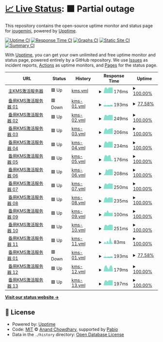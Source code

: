 # [📈 Live Status](https://uptime.ikms.eu.org): <!--live status--> **🟧 Partial outage**

This repository contains the open-source uptime monitor and status page for [iougemini](https://uptime.ikms.eu.org), powered by [Upptime](https://github.com/upptime/upptime).

[![Uptime CI](https://github.com/iougemini/ikms-uptime/workflows/Uptime%20CI/badge.svg)](https://github.com/iougemini/ikms-uptime/actions?query=workflow%3A%22Uptime+CI%22)
[![Response Time CI](https://github.com/iougemini/ikms-uptime/workflows/Response%20Time%20CI/badge.svg)](https://github.com/iougemini/ikms-uptime/actions?query=workflow%3A%22Response+Time+CI%22)
[![Graphs CI](https://github.com/iougemini/ikms-uptime/workflows/Graphs%20CI/badge.svg)](https://github.com/iougemini/ikms-uptime/actions?query=workflow%3A%22Graphs+CI%22)
[![Static Site CI](https://github.com/iougemini/ikms-uptime/workflows/Static%20Site%20CI/badge.svg)](https://github.com/iougemini/ikms-uptime/actions?query=workflow%3A%22Static+Site+CI%22)
[![Summary CI](https://github.com/iougemini/ikms-uptime/workflows/Summary%20CI/badge.svg)](https://github.com/iougemini/ikms-uptime/actions?query=workflow%3A%22Summary+CI%22)

With [Upptime](https://upptime.js.org), you can get your own unlimited and free uptime monitor and status page, powered entirely by a GitHub repository. We use [Issues](https://github.com/iougemini/ikms-uptime/issues) as incident reports, [Actions](https://github.com/iougemini/ikms-uptime/actions) as uptime monitors, and [Pages](https://uptime.ikms.eu.org) for the status page.

<!--start: status pages-->
<!-- This summary is generated by Upptime (https://github.com/upptime/upptime) -->
<!-- Do not edit this manually, your changes will be overwritten -->
<!-- prettier-ignore -->
| URL | Status | History | Response Time | Uptime |
| --- | ------ | ------- | ------------- | ------ |
| <img alt="" src="https://icons.duckduckgo.com/ip3/null.ico" height="13"> [主KMS激活服务器](s.ikms.eu.org) | 🟩 Up | [kms.yml](https://github.com/iougemini/ikms-uptime/commits/HEAD/history/kms.yml) | <details><summary><img alt="Response time graph" src="./graphs/kms/response-time-week.png" height="20"> 176ms</summary><br><a href="https://uptime.ikms.eu.org/history/kms"><img alt="Response time 174" src="https://img.shields.io/endpoint?url=https%3A%2F%2Fraw.githubusercontent.com%2Fiougemini%2Fikms-uptime%2FHEAD%2Fapi%2Fkms%2Fresponse-time.json"></a><br><a href="https://uptime.ikms.eu.org/history/kms"><img alt="24-hour response time 183" src="https://img.shields.io/endpoint?url=https%3A%2F%2Fraw.githubusercontent.com%2Fiougemini%2Fikms-uptime%2FHEAD%2Fapi%2Fkms%2Fresponse-time-day.json"></a><br><a href="https://uptime.ikms.eu.org/history/kms"><img alt="7-day response time 176" src="https://img.shields.io/endpoint?url=https%3A%2F%2Fraw.githubusercontent.com%2Fiougemini%2Fikms-uptime%2FHEAD%2Fapi%2Fkms%2Fresponse-time-week.json"></a><br><a href="https://uptime.ikms.eu.org/history/kms"><img alt="30-day response time 174" src="https://img.shields.io/endpoint?url=https%3A%2F%2Fraw.githubusercontent.com%2Fiougemini%2Fikms-uptime%2FHEAD%2Fapi%2Fkms%2Fresponse-time-month.json"></a><br><a href="https://uptime.ikms.eu.org/history/kms"><img alt="1-year response time 174" src="https://img.shields.io/endpoint?url=https%3A%2F%2Fraw.githubusercontent.com%2Fiougemini%2Fikms-uptime%2FHEAD%2Fapi%2Fkms%2Fresponse-time-year.json"></a></details> | <details><summary><a href="https://uptime.ikms.eu.org/history/kms">100.00%</a></summary><a href="https://uptime.ikms.eu.org/history/kms"><img alt="All-time uptime 99.21%" src="https://img.shields.io/endpoint?url=https%3A%2F%2Fraw.githubusercontent.com%2Fiougemini%2Fikms-uptime%2FHEAD%2Fapi%2Fkms%2Fuptime.json"></a><br><a href="https://uptime.ikms.eu.org/history/kms"><img alt="24-hour uptime 100.00%" src="https://img.shields.io/endpoint?url=https%3A%2F%2Fraw.githubusercontent.com%2Fiougemini%2Fikms-uptime%2FHEAD%2Fapi%2Fkms%2Fuptime-day.json"></a><br><a href="https://uptime.ikms.eu.org/history/kms"><img alt="7-day uptime 100.00%" src="https://img.shields.io/endpoint?url=https%3A%2F%2Fraw.githubusercontent.com%2Fiougemini%2Fikms-uptime%2FHEAD%2Fapi%2Fkms%2Fuptime-week.json"></a><br><a href="https://uptime.ikms.eu.org/history/kms"><img alt="30-day uptime 99.21%" src="https://img.shields.io/endpoint?url=https%3A%2F%2Fraw.githubusercontent.com%2Fiougemini%2Fikms-uptime%2FHEAD%2Fapi%2Fkms%2Fuptime-month.json"></a><br><a href="https://uptime.ikms.eu.org/history/kms"><img alt="1-year uptime 99.21%" src="https://img.shields.io/endpoint?url=https%3A%2F%2Fraw.githubusercontent.com%2Fiougemini%2Fikms-uptime%2FHEAD%2Fapi%2Fkms%2Fuptime-year.json"></a></details>
| <img alt="" src="https://icons.duckduckgo.com/ip3/null.ico" height="13"> [备用KMS激活服务器 01](s01.ikms.eu.org) | 🟥 Down | [kms-01.yml](https://github.com/iougemini/ikms-uptime/commits/HEAD/history/kms-01.yml) | <details><summary><img alt="Response time graph" src="./graphs/kms-01/response-time-week.png" height="20"> 193ms</summary><br><a href="https://uptime.ikms.eu.org/history/kms-01"><img alt="Response time 178" src="https://img.shields.io/endpoint?url=https%3A%2F%2Fraw.githubusercontent.com%2Fiougemini%2Fikms-uptime%2FHEAD%2Fapi%2Fkms-01%2Fresponse-time.json"></a><br><a href="https://uptime.ikms.eu.org/history/kms-01"><img alt="24-hour response time 128" src="https://img.shields.io/endpoint?url=https%3A%2F%2Fraw.githubusercontent.com%2Fiougemini%2Fikms-uptime%2FHEAD%2Fapi%2Fkms-01%2Fresponse-time-day.json"></a><br><a href="https://uptime.ikms.eu.org/history/kms-01"><img alt="7-day response time 193" src="https://img.shields.io/endpoint?url=https%3A%2F%2Fraw.githubusercontent.com%2Fiougemini%2Fikms-uptime%2FHEAD%2Fapi%2Fkms-01%2Fresponse-time-week.json"></a><br><a href="https://uptime.ikms.eu.org/history/kms-01"><img alt="30-day response time 178" src="https://img.shields.io/endpoint?url=https%3A%2F%2Fraw.githubusercontent.com%2Fiougemini%2Fikms-uptime%2FHEAD%2Fapi%2Fkms-01%2Fresponse-time-month.json"></a><br><a href="https://uptime.ikms.eu.org/history/kms-01"><img alt="1-year response time 178" src="https://img.shields.io/endpoint?url=https%3A%2F%2Fraw.githubusercontent.com%2Fiougemini%2Fikms-uptime%2FHEAD%2Fapi%2Fkms-01%2Fresponse-time-year.json"></a></details> | <details><summary><a href="https://uptime.ikms.eu.org/history/kms-01">77.58%</a></summary><a href="https://uptime.ikms.eu.org/history/kms-01"><img alt="All-time uptime 86.42%" src="https://img.shields.io/endpoint?url=https%3A%2F%2Fraw.githubusercontent.com%2Fiougemini%2Fikms-uptime%2FHEAD%2Fapi%2Fkms-01%2Fuptime.json"></a><br><a href="https://uptime.ikms.eu.org/history/kms-01"><img alt="24-hour uptime 53.14%" src="https://img.shields.io/endpoint?url=https%3A%2F%2Fraw.githubusercontent.com%2Fiougemini%2Fikms-uptime%2FHEAD%2Fapi%2Fkms-01%2Fuptime-day.json"></a><br><a href="https://uptime.ikms.eu.org/history/kms-01"><img alt="7-day uptime 77.58%" src="https://img.shields.io/endpoint?url=https%3A%2F%2Fraw.githubusercontent.com%2Fiougemini%2Fikms-uptime%2FHEAD%2Fapi%2Fkms-01%2Fuptime-week.json"></a><br><a href="https://uptime.ikms.eu.org/history/kms-01"><img alt="30-day uptime 86.42%" src="https://img.shields.io/endpoint?url=https%3A%2F%2Fraw.githubusercontent.com%2Fiougemini%2Fikms-uptime%2FHEAD%2Fapi%2Fkms-01%2Fuptime-month.json"></a><br><a href="https://uptime.ikms.eu.org/history/kms-01"><img alt="1-year uptime 86.42%" src="https://img.shields.io/endpoint?url=https%3A%2F%2Fraw.githubusercontent.com%2Fiougemini%2Fikms-uptime%2FHEAD%2Fapi%2Fkms-01%2Fuptime-year.json"></a></details>
| <img alt="" src="https://icons.duckduckgo.com/ip3/null.ico" height="13"> [备用KMS激活服务器 02](s02.ikms.eu.org) | 🟩 Up | [kms-02.yml](https://github.com/iougemini/ikms-uptime/commits/HEAD/history/kms-02.yml) | <details><summary><img alt="Response time graph" src="./graphs/kms-02/response-time-week.png" height="20"> 249ms</summary><br><a href="https://uptime.ikms.eu.org/history/kms-02"><img alt="Response time 241" src="https://img.shields.io/endpoint?url=https%3A%2F%2Fraw.githubusercontent.com%2Fiougemini%2Fikms-uptime%2FHEAD%2Fapi%2Fkms-02%2Fresponse-time.json"></a><br><a href="https://uptime.ikms.eu.org/history/kms-02"><img alt="24-hour response time 252" src="https://img.shields.io/endpoint?url=https%3A%2F%2Fraw.githubusercontent.com%2Fiougemini%2Fikms-uptime%2FHEAD%2Fapi%2Fkms-02%2Fresponse-time-day.json"></a><br><a href="https://uptime.ikms.eu.org/history/kms-02"><img alt="7-day response time 249" src="https://img.shields.io/endpoint?url=https%3A%2F%2Fraw.githubusercontent.com%2Fiougemini%2Fikms-uptime%2FHEAD%2Fapi%2Fkms-02%2Fresponse-time-week.json"></a><br><a href="https://uptime.ikms.eu.org/history/kms-02"><img alt="30-day response time 241" src="https://img.shields.io/endpoint?url=https%3A%2F%2Fraw.githubusercontent.com%2Fiougemini%2Fikms-uptime%2FHEAD%2Fapi%2Fkms-02%2Fresponse-time-month.json"></a><br><a href="https://uptime.ikms.eu.org/history/kms-02"><img alt="1-year response time 241" src="https://img.shields.io/endpoint?url=https%3A%2F%2Fraw.githubusercontent.com%2Fiougemini%2Fikms-uptime%2FHEAD%2Fapi%2Fkms-02%2Fresponse-time-year.json"></a></details> | <details><summary><a href="https://uptime.ikms.eu.org/history/kms-02">100.00%</a></summary><a href="https://uptime.ikms.eu.org/history/kms-02"><img alt="All-time uptime 100.00%" src="https://img.shields.io/endpoint?url=https%3A%2F%2Fraw.githubusercontent.com%2Fiougemini%2Fikms-uptime%2FHEAD%2Fapi%2Fkms-02%2Fuptime.json"></a><br><a href="https://uptime.ikms.eu.org/history/kms-02"><img alt="24-hour uptime 100.00%" src="https://img.shields.io/endpoint?url=https%3A%2F%2Fraw.githubusercontent.com%2Fiougemini%2Fikms-uptime%2FHEAD%2Fapi%2Fkms-02%2Fuptime-day.json"></a><br><a href="https://uptime.ikms.eu.org/history/kms-02"><img alt="7-day uptime 100.00%" src="https://img.shields.io/endpoint?url=https%3A%2F%2Fraw.githubusercontent.com%2Fiougemini%2Fikms-uptime%2FHEAD%2Fapi%2Fkms-02%2Fuptime-week.json"></a><br><a href="https://uptime.ikms.eu.org/history/kms-02"><img alt="30-day uptime 100.00%" src="https://img.shields.io/endpoint?url=https%3A%2F%2Fraw.githubusercontent.com%2Fiougemini%2Fikms-uptime%2FHEAD%2Fapi%2Fkms-02%2Fuptime-month.json"></a><br><a href="https://uptime.ikms.eu.org/history/kms-02"><img alt="1-year uptime 100.00%" src="https://img.shields.io/endpoint?url=https%3A%2F%2Fraw.githubusercontent.com%2Fiougemini%2Fikms-uptime%2FHEAD%2Fapi%2Fkms-02%2Fuptime-year.json"></a></details>
| <img alt="" src="https://icons.duckduckgo.com/ip3/null.ico" height="13"> [备用KMS激活服务器 03](s03.ikms.eu.org) | 🟩 Up | [kms-03.yml](https://github.com/iougemini/ikms-uptime/commits/HEAD/history/kms-03.yml) | <details><summary><img alt="Response time graph" src="./graphs/kms-03/response-time-week.png" height="20"> 206ms</summary><br><a href="https://uptime.ikms.eu.org/history/kms-03"><img alt="Response time 202" src="https://img.shields.io/endpoint?url=https%3A%2F%2Fraw.githubusercontent.com%2Fiougemini%2Fikms-uptime%2FHEAD%2Fapi%2Fkms-03%2Fresponse-time.json"></a><br><a href="https://uptime.ikms.eu.org/history/kms-03"><img alt="24-hour response time 225" src="https://img.shields.io/endpoint?url=https%3A%2F%2Fraw.githubusercontent.com%2Fiougemini%2Fikms-uptime%2FHEAD%2Fapi%2Fkms-03%2Fresponse-time-day.json"></a><br><a href="https://uptime.ikms.eu.org/history/kms-03"><img alt="7-day response time 206" src="https://img.shields.io/endpoint?url=https%3A%2F%2Fraw.githubusercontent.com%2Fiougemini%2Fikms-uptime%2FHEAD%2Fapi%2Fkms-03%2Fresponse-time-week.json"></a><br><a href="https://uptime.ikms.eu.org/history/kms-03"><img alt="30-day response time 202" src="https://img.shields.io/endpoint?url=https%3A%2F%2Fraw.githubusercontent.com%2Fiougemini%2Fikms-uptime%2FHEAD%2Fapi%2Fkms-03%2Fresponse-time-month.json"></a><br><a href="https://uptime.ikms.eu.org/history/kms-03"><img alt="1-year response time 202" src="https://img.shields.io/endpoint?url=https%3A%2F%2Fraw.githubusercontent.com%2Fiougemini%2Fikms-uptime%2FHEAD%2Fapi%2Fkms-03%2Fresponse-time-year.json"></a></details> | <details><summary><a href="https://uptime.ikms.eu.org/history/kms-03">100.00%</a></summary><a href="https://uptime.ikms.eu.org/history/kms-03"><img alt="All-time uptime 100.00%" src="https://img.shields.io/endpoint?url=https%3A%2F%2Fraw.githubusercontent.com%2Fiougemini%2Fikms-uptime%2FHEAD%2Fapi%2Fkms-03%2Fuptime.json"></a><br><a href="https://uptime.ikms.eu.org/history/kms-03"><img alt="24-hour uptime 100.00%" src="https://img.shields.io/endpoint?url=https%3A%2F%2Fraw.githubusercontent.com%2Fiougemini%2Fikms-uptime%2FHEAD%2Fapi%2Fkms-03%2Fuptime-day.json"></a><br><a href="https://uptime.ikms.eu.org/history/kms-03"><img alt="7-day uptime 100.00%" src="https://img.shields.io/endpoint?url=https%3A%2F%2Fraw.githubusercontent.com%2Fiougemini%2Fikms-uptime%2FHEAD%2Fapi%2Fkms-03%2Fuptime-week.json"></a><br><a href="https://uptime.ikms.eu.org/history/kms-03"><img alt="30-day uptime 100.00%" src="https://img.shields.io/endpoint?url=https%3A%2F%2Fraw.githubusercontent.com%2Fiougemini%2Fikms-uptime%2FHEAD%2Fapi%2Fkms-03%2Fuptime-month.json"></a><br><a href="https://uptime.ikms.eu.org/history/kms-03"><img alt="1-year uptime 100.00%" src="https://img.shields.io/endpoint?url=https%3A%2F%2Fraw.githubusercontent.com%2Fiougemini%2Fikms-uptime%2FHEAD%2Fapi%2Fkms-03%2Fuptime-year.json"></a></details>
| <img alt="" src="https://icons.duckduckgo.com/ip3/null.ico" height="13"> [备用KMS激活服务器 04](s04.ikms.eu.org) | 🟩 Up | [kms-04.yml](https://github.com/iougemini/ikms-uptime/commits/HEAD/history/kms-04.yml) | <details><summary><img alt="Response time graph" src="./graphs/kms-04/response-time-week.png" height="20"> 234ms</summary><br><a href="https://uptime.ikms.eu.org/history/kms-04"><img alt="Response time 228" src="https://img.shields.io/endpoint?url=https%3A%2F%2Fraw.githubusercontent.com%2Fiougemini%2Fikms-uptime%2FHEAD%2Fapi%2Fkms-04%2Fresponse-time.json"></a><br><a href="https://uptime.ikms.eu.org/history/kms-04"><img alt="24-hour response time 235" src="https://img.shields.io/endpoint?url=https%3A%2F%2Fraw.githubusercontent.com%2Fiougemini%2Fikms-uptime%2FHEAD%2Fapi%2Fkms-04%2Fresponse-time-day.json"></a><br><a href="https://uptime.ikms.eu.org/history/kms-04"><img alt="7-day response time 234" src="https://img.shields.io/endpoint?url=https%3A%2F%2Fraw.githubusercontent.com%2Fiougemini%2Fikms-uptime%2FHEAD%2Fapi%2Fkms-04%2Fresponse-time-week.json"></a><br><a href="https://uptime.ikms.eu.org/history/kms-04"><img alt="30-day response time 228" src="https://img.shields.io/endpoint?url=https%3A%2F%2Fraw.githubusercontent.com%2Fiougemini%2Fikms-uptime%2FHEAD%2Fapi%2Fkms-04%2Fresponse-time-month.json"></a><br><a href="https://uptime.ikms.eu.org/history/kms-04"><img alt="1-year response time 228" src="https://img.shields.io/endpoint?url=https%3A%2F%2Fraw.githubusercontent.com%2Fiougemini%2Fikms-uptime%2FHEAD%2Fapi%2Fkms-04%2Fresponse-time-year.json"></a></details> | <details><summary><a href="https://uptime.ikms.eu.org/history/kms-04">100.00%</a></summary><a href="https://uptime.ikms.eu.org/history/kms-04"><img alt="All-time uptime 100.00%" src="https://img.shields.io/endpoint?url=https%3A%2F%2Fraw.githubusercontent.com%2Fiougemini%2Fikms-uptime%2FHEAD%2Fapi%2Fkms-04%2Fuptime.json"></a><br><a href="https://uptime.ikms.eu.org/history/kms-04"><img alt="24-hour uptime 100.00%" src="https://img.shields.io/endpoint?url=https%3A%2F%2Fraw.githubusercontent.com%2Fiougemini%2Fikms-uptime%2FHEAD%2Fapi%2Fkms-04%2Fuptime-day.json"></a><br><a href="https://uptime.ikms.eu.org/history/kms-04"><img alt="7-day uptime 100.00%" src="https://img.shields.io/endpoint?url=https%3A%2F%2Fraw.githubusercontent.com%2Fiougemini%2Fikms-uptime%2FHEAD%2Fapi%2Fkms-04%2Fuptime-week.json"></a><br><a href="https://uptime.ikms.eu.org/history/kms-04"><img alt="30-day uptime 100.00%" src="https://img.shields.io/endpoint?url=https%3A%2F%2Fraw.githubusercontent.com%2Fiougemini%2Fikms-uptime%2FHEAD%2Fapi%2Fkms-04%2Fuptime-month.json"></a><br><a href="https://uptime.ikms.eu.org/history/kms-04"><img alt="1-year uptime 100.00%" src="https://img.shields.io/endpoint?url=https%3A%2F%2Fraw.githubusercontent.com%2Fiougemini%2Fikms-uptime%2FHEAD%2Fapi%2Fkms-04%2Fuptime-year.json"></a></details>
| <img alt="" src="https://icons.duckduckgo.com/ip3/null.ico" height="13"> [备用KMS激活服务器 05](s05.ikms.eu.org) | 🟩 Up | [kms-05.yml](https://github.com/iougemini/ikms-uptime/commits/HEAD/history/kms-05.yml) | <details><summary><img alt="Response time graph" src="./graphs/kms-05/response-time-week.png" height="20"> 176ms</summary><br><a href="https://uptime.ikms.eu.org/history/kms-05"><img alt="Response time 196" src="https://img.shields.io/endpoint?url=https%3A%2F%2Fraw.githubusercontent.com%2Fiougemini%2Fikms-uptime%2FHEAD%2Fapi%2Fkms-05%2Fresponse-time.json"></a><br><a href="https://uptime.ikms.eu.org/history/kms-05"><img alt="24-hour response time 32" src="https://img.shields.io/endpoint?url=https%3A%2F%2Fraw.githubusercontent.com%2Fiougemini%2Fikms-uptime%2FHEAD%2Fapi%2Fkms-05%2Fresponse-time-day.json"></a><br><a href="https://uptime.ikms.eu.org/history/kms-05"><img alt="7-day response time 176" src="https://img.shields.io/endpoint?url=https%3A%2F%2Fraw.githubusercontent.com%2Fiougemini%2Fikms-uptime%2FHEAD%2Fapi%2Fkms-05%2Fresponse-time-week.json"></a><br><a href="https://uptime.ikms.eu.org/history/kms-05"><img alt="30-day response time 196" src="https://img.shields.io/endpoint?url=https%3A%2F%2Fraw.githubusercontent.com%2Fiougemini%2Fikms-uptime%2FHEAD%2Fapi%2Fkms-05%2Fresponse-time-month.json"></a><br><a href="https://uptime.ikms.eu.org/history/kms-05"><img alt="1-year response time 196" src="https://img.shields.io/endpoint?url=https%3A%2F%2Fraw.githubusercontent.com%2Fiougemini%2Fikms-uptime%2FHEAD%2Fapi%2Fkms-05%2Fresponse-time-year.json"></a></details> | <details><summary><a href="https://uptime.ikms.eu.org/history/kms-05">100.00%</a></summary><a href="https://uptime.ikms.eu.org/history/kms-05"><img alt="All-time uptime 100.00%" src="https://img.shields.io/endpoint?url=https%3A%2F%2Fraw.githubusercontent.com%2Fiougemini%2Fikms-uptime%2FHEAD%2Fapi%2Fkms-05%2Fuptime.json"></a><br><a href="https://uptime.ikms.eu.org/history/kms-05"><img alt="24-hour uptime 100.00%" src="https://img.shields.io/endpoint?url=https%3A%2F%2Fraw.githubusercontent.com%2Fiougemini%2Fikms-uptime%2FHEAD%2Fapi%2Fkms-05%2Fuptime-day.json"></a><br><a href="https://uptime.ikms.eu.org/history/kms-05"><img alt="7-day uptime 100.00%" src="https://img.shields.io/endpoint?url=https%3A%2F%2Fraw.githubusercontent.com%2Fiougemini%2Fikms-uptime%2FHEAD%2Fapi%2Fkms-05%2Fuptime-week.json"></a><br><a href="https://uptime.ikms.eu.org/history/kms-05"><img alt="30-day uptime 100.00%" src="https://img.shields.io/endpoint?url=https%3A%2F%2Fraw.githubusercontent.com%2Fiougemini%2Fikms-uptime%2FHEAD%2Fapi%2Fkms-05%2Fuptime-month.json"></a><br><a href="https://uptime.ikms.eu.org/history/kms-05"><img alt="1-year uptime 100.00%" src="https://img.shields.io/endpoint?url=https%3A%2F%2Fraw.githubusercontent.com%2Fiougemini%2Fikms-uptime%2FHEAD%2Fapi%2Fkms-05%2Fuptime-year.json"></a></details>
| <img alt="" src="https://icons.duckduckgo.com/ip3/null.ico" height="13"> [备用KMS激活服务器 06](s06.ikms.eu.org) | 🟩 Up | [kms-06.yml](https://github.com/iougemini/ikms-uptime/commits/HEAD/history/kms-06.yml) | <details><summary><img alt="Response time graph" src="./graphs/kms-06/response-time-week.png" height="20"> 208ms</summary><br><a href="https://uptime.ikms.eu.org/history/kms-06"><img alt="Response time 213" src="https://img.shields.io/endpoint?url=https%3A%2F%2Fraw.githubusercontent.com%2Fiougemini%2Fikms-uptime%2FHEAD%2Fapi%2Fkms-06%2Fresponse-time.json"></a><br><a href="https://uptime.ikms.eu.org/history/kms-06"><img alt="24-hour response time 237" src="https://img.shields.io/endpoint?url=https%3A%2F%2Fraw.githubusercontent.com%2Fiougemini%2Fikms-uptime%2FHEAD%2Fapi%2Fkms-06%2Fresponse-time-day.json"></a><br><a href="https://uptime.ikms.eu.org/history/kms-06"><img alt="7-day response time 208" src="https://img.shields.io/endpoint?url=https%3A%2F%2Fraw.githubusercontent.com%2Fiougemini%2Fikms-uptime%2FHEAD%2Fapi%2Fkms-06%2Fresponse-time-week.json"></a><br><a href="https://uptime.ikms.eu.org/history/kms-06"><img alt="30-day response time 213" src="https://img.shields.io/endpoint?url=https%3A%2F%2Fraw.githubusercontent.com%2Fiougemini%2Fikms-uptime%2FHEAD%2Fapi%2Fkms-06%2Fresponse-time-month.json"></a><br><a href="https://uptime.ikms.eu.org/history/kms-06"><img alt="1-year response time 213" src="https://img.shields.io/endpoint?url=https%3A%2F%2Fraw.githubusercontent.com%2Fiougemini%2Fikms-uptime%2FHEAD%2Fapi%2Fkms-06%2Fresponse-time-year.json"></a></details> | <details><summary><a href="https://uptime.ikms.eu.org/history/kms-06">100.00%</a></summary><a href="https://uptime.ikms.eu.org/history/kms-06"><img alt="All-time uptime 100.00%" src="https://img.shields.io/endpoint?url=https%3A%2F%2Fraw.githubusercontent.com%2Fiougemini%2Fikms-uptime%2FHEAD%2Fapi%2Fkms-06%2Fuptime.json"></a><br><a href="https://uptime.ikms.eu.org/history/kms-06"><img alt="24-hour uptime 100.00%" src="https://img.shields.io/endpoint?url=https%3A%2F%2Fraw.githubusercontent.com%2Fiougemini%2Fikms-uptime%2FHEAD%2Fapi%2Fkms-06%2Fuptime-day.json"></a><br><a href="https://uptime.ikms.eu.org/history/kms-06"><img alt="7-day uptime 100.00%" src="https://img.shields.io/endpoint?url=https%3A%2F%2Fraw.githubusercontent.com%2Fiougemini%2Fikms-uptime%2FHEAD%2Fapi%2Fkms-06%2Fuptime-week.json"></a><br><a href="https://uptime.ikms.eu.org/history/kms-06"><img alt="30-day uptime 100.00%" src="https://img.shields.io/endpoint?url=https%3A%2F%2Fraw.githubusercontent.com%2Fiougemini%2Fikms-uptime%2FHEAD%2Fapi%2Fkms-06%2Fuptime-month.json"></a><br><a href="https://uptime.ikms.eu.org/history/kms-06"><img alt="1-year uptime 100.00%" src="https://img.shields.io/endpoint?url=https%3A%2F%2Fraw.githubusercontent.com%2Fiougemini%2Fikms-uptime%2FHEAD%2Fapi%2Fkms-06%2Fuptime-year.json"></a></details>
| <img alt="" src="https://icons.duckduckgo.com/ip3/null.ico" height="13"> [备用KMS激活服务器 07](s07.ikms.eu.org) | 🟩 Up | [kms-07.yml](https://github.com/iougemini/ikms-uptime/commits/HEAD/history/kms-07.yml) | <details><summary><img alt="Response time graph" src="./graphs/kms-07/response-time-week.png" height="20"> 250ms</summary><br><a href="https://uptime.ikms.eu.org/history/kms-07"><img alt="Response time 243" src="https://img.shields.io/endpoint?url=https%3A%2F%2Fraw.githubusercontent.com%2Fiougemini%2Fikms-uptime%2FHEAD%2Fapi%2Fkms-07%2Fresponse-time.json"></a><br><a href="https://uptime.ikms.eu.org/history/kms-07"><img alt="24-hour response time 252" src="https://img.shields.io/endpoint?url=https%3A%2F%2Fraw.githubusercontent.com%2Fiougemini%2Fikms-uptime%2FHEAD%2Fapi%2Fkms-07%2Fresponse-time-day.json"></a><br><a href="https://uptime.ikms.eu.org/history/kms-07"><img alt="7-day response time 250" src="https://img.shields.io/endpoint?url=https%3A%2F%2Fraw.githubusercontent.com%2Fiougemini%2Fikms-uptime%2FHEAD%2Fapi%2Fkms-07%2Fresponse-time-week.json"></a><br><a href="https://uptime.ikms.eu.org/history/kms-07"><img alt="30-day response time 243" src="https://img.shields.io/endpoint?url=https%3A%2F%2Fraw.githubusercontent.com%2Fiougemini%2Fikms-uptime%2FHEAD%2Fapi%2Fkms-07%2Fresponse-time-month.json"></a><br><a href="https://uptime.ikms.eu.org/history/kms-07"><img alt="1-year response time 243" src="https://img.shields.io/endpoint?url=https%3A%2F%2Fraw.githubusercontent.com%2Fiougemini%2Fikms-uptime%2FHEAD%2Fapi%2Fkms-07%2Fresponse-time-year.json"></a></details> | <details><summary><a href="https://uptime.ikms.eu.org/history/kms-07">100.00%</a></summary><a href="https://uptime.ikms.eu.org/history/kms-07"><img alt="All-time uptime 100.00%" src="https://img.shields.io/endpoint?url=https%3A%2F%2Fraw.githubusercontent.com%2Fiougemini%2Fikms-uptime%2FHEAD%2Fapi%2Fkms-07%2Fuptime.json"></a><br><a href="https://uptime.ikms.eu.org/history/kms-07"><img alt="24-hour uptime 100.00%" src="https://img.shields.io/endpoint?url=https%3A%2F%2Fraw.githubusercontent.com%2Fiougemini%2Fikms-uptime%2FHEAD%2Fapi%2Fkms-07%2Fuptime-day.json"></a><br><a href="https://uptime.ikms.eu.org/history/kms-07"><img alt="7-day uptime 100.00%" src="https://img.shields.io/endpoint?url=https%3A%2F%2Fraw.githubusercontent.com%2Fiougemini%2Fikms-uptime%2FHEAD%2Fapi%2Fkms-07%2Fuptime-week.json"></a><br><a href="https://uptime.ikms.eu.org/history/kms-07"><img alt="30-day uptime 100.00%" src="https://img.shields.io/endpoint?url=https%3A%2F%2Fraw.githubusercontent.com%2Fiougemini%2Fikms-uptime%2FHEAD%2Fapi%2Fkms-07%2Fuptime-month.json"></a><br><a href="https://uptime.ikms.eu.org/history/kms-07"><img alt="1-year uptime 100.00%" src="https://img.shields.io/endpoint?url=https%3A%2F%2Fraw.githubusercontent.com%2Fiougemini%2Fikms-uptime%2FHEAD%2Fapi%2Fkms-07%2Fuptime-year.json"></a></details>
| <img alt="" src="https://icons.duckduckgo.com/ip3/null.ico" height="13"> [备用KMS激活服务器 08](s08.ikms.eu.org) | 🟩 Up | [kms-08.yml](https://github.com/iougemini/ikms-uptime/commits/HEAD/history/kms-08.yml) | <details><summary><img alt="Response time graph" src="./graphs/kms-08/response-time-week.png" height="20"> 235ms</summary><br><a href="https://uptime.ikms.eu.org/history/kms-08"><img alt="Response time 233" src="https://img.shields.io/endpoint?url=https%3A%2F%2Fraw.githubusercontent.com%2Fiougemini%2Fikms-uptime%2FHEAD%2Fapi%2Fkms-08%2Fresponse-time.json"></a><br><a href="https://uptime.ikms.eu.org/history/kms-08"><img alt="24-hour response time 238" src="https://img.shields.io/endpoint?url=https%3A%2F%2Fraw.githubusercontent.com%2Fiougemini%2Fikms-uptime%2FHEAD%2Fapi%2Fkms-08%2Fresponse-time-day.json"></a><br><a href="https://uptime.ikms.eu.org/history/kms-08"><img alt="7-day response time 235" src="https://img.shields.io/endpoint?url=https%3A%2F%2Fraw.githubusercontent.com%2Fiougemini%2Fikms-uptime%2FHEAD%2Fapi%2Fkms-08%2Fresponse-time-week.json"></a><br><a href="https://uptime.ikms.eu.org/history/kms-08"><img alt="30-day response time 233" src="https://img.shields.io/endpoint?url=https%3A%2F%2Fraw.githubusercontent.com%2Fiougemini%2Fikms-uptime%2FHEAD%2Fapi%2Fkms-08%2Fresponse-time-month.json"></a><br><a href="https://uptime.ikms.eu.org/history/kms-08"><img alt="1-year response time 233" src="https://img.shields.io/endpoint?url=https%3A%2F%2Fraw.githubusercontent.com%2Fiougemini%2Fikms-uptime%2FHEAD%2Fapi%2Fkms-08%2Fresponse-time-year.json"></a></details> | <details><summary><a href="https://uptime.ikms.eu.org/history/kms-08">100.00%</a></summary><a href="https://uptime.ikms.eu.org/history/kms-08"><img alt="All-time uptime 97.87%" src="https://img.shields.io/endpoint?url=https%3A%2F%2Fraw.githubusercontent.com%2Fiougemini%2Fikms-uptime%2FHEAD%2Fapi%2Fkms-08%2Fuptime.json"></a><br><a href="https://uptime.ikms.eu.org/history/kms-08"><img alt="24-hour uptime 100.00%" src="https://img.shields.io/endpoint?url=https%3A%2F%2Fraw.githubusercontent.com%2Fiougemini%2Fikms-uptime%2FHEAD%2Fapi%2Fkms-08%2Fuptime-day.json"></a><br><a href="https://uptime.ikms.eu.org/history/kms-08"><img alt="7-day uptime 100.00%" src="https://img.shields.io/endpoint?url=https%3A%2F%2Fraw.githubusercontent.com%2Fiougemini%2Fikms-uptime%2FHEAD%2Fapi%2Fkms-08%2Fuptime-week.json"></a><br><a href="https://uptime.ikms.eu.org/history/kms-08"><img alt="30-day uptime 97.87%" src="https://img.shields.io/endpoint?url=https%3A%2F%2Fraw.githubusercontent.com%2Fiougemini%2Fikms-uptime%2FHEAD%2Fapi%2Fkms-08%2Fuptime-month.json"></a><br><a href="https://uptime.ikms.eu.org/history/kms-08"><img alt="1-year uptime 97.87%" src="https://img.shields.io/endpoint?url=https%3A%2F%2Fraw.githubusercontent.com%2Fiougemini%2Fikms-uptime%2FHEAD%2Fapi%2Fkms-08%2Fuptime-year.json"></a></details>
| <img alt="" src="https://icons.duckduckgo.com/ip3/null.ico" height="13"> [备用KMS激活服务器 09](s09.ikms.eu.org) | 🟩 Up | [kms-09.yml](https://github.com/iougemini/ikms-uptime/commits/HEAD/history/kms-09.yml) | <details><summary><img alt="Response time graph" src="./graphs/kms-09/response-time-week.png" height="20"> 100ms</summary><br><a href="https://uptime.ikms.eu.org/history/kms-09"><img alt="Response time 106" src="https://img.shields.io/endpoint?url=https%3A%2F%2Fraw.githubusercontent.com%2Fiougemini%2Fikms-uptime%2FHEAD%2Fapi%2Fkms-09%2Fresponse-time.json"></a><br><a href="https://uptime.ikms.eu.org/history/kms-09"><img alt="24-hour response time 92" src="https://img.shields.io/endpoint?url=https%3A%2F%2Fraw.githubusercontent.com%2Fiougemini%2Fikms-uptime%2FHEAD%2Fapi%2Fkms-09%2Fresponse-time-day.json"></a><br><a href="https://uptime.ikms.eu.org/history/kms-09"><img alt="7-day response time 100" src="https://img.shields.io/endpoint?url=https%3A%2F%2Fraw.githubusercontent.com%2Fiougemini%2Fikms-uptime%2FHEAD%2Fapi%2Fkms-09%2Fresponse-time-week.json"></a><br><a href="https://uptime.ikms.eu.org/history/kms-09"><img alt="30-day response time 106" src="https://img.shields.io/endpoint?url=https%3A%2F%2Fraw.githubusercontent.com%2Fiougemini%2Fikms-uptime%2FHEAD%2Fapi%2Fkms-09%2Fresponse-time-month.json"></a><br><a href="https://uptime.ikms.eu.org/history/kms-09"><img alt="1-year response time 106" src="https://img.shields.io/endpoint?url=https%3A%2F%2Fraw.githubusercontent.com%2Fiougemini%2Fikms-uptime%2FHEAD%2Fapi%2Fkms-09%2Fresponse-time-year.json"></a></details> | <details><summary><a href="https://uptime.ikms.eu.org/history/kms-09">100.00%</a></summary><a href="https://uptime.ikms.eu.org/history/kms-09"><img alt="All-time uptime 100.00%" src="https://img.shields.io/endpoint?url=https%3A%2F%2Fraw.githubusercontent.com%2Fiougemini%2Fikms-uptime%2FHEAD%2Fapi%2Fkms-09%2Fuptime.json"></a><br><a href="https://uptime.ikms.eu.org/history/kms-09"><img alt="24-hour uptime 100.00%" src="https://img.shields.io/endpoint?url=https%3A%2F%2Fraw.githubusercontent.com%2Fiougemini%2Fikms-uptime%2FHEAD%2Fapi%2Fkms-09%2Fuptime-day.json"></a><br><a href="https://uptime.ikms.eu.org/history/kms-09"><img alt="7-day uptime 100.00%" src="https://img.shields.io/endpoint?url=https%3A%2F%2Fraw.githubusercontent.com%2Fiougemini%2Fikms-uptime%2FHEAD%2Fapi%2Fkms-09%2Fuptime-week.json"></a><br><a href="https://uptime.ikms.eu.org/history/kms-09"><img alt="30-day uptime 100.00%" src="https://img.shields.io/endpoint?url=https%3A%2F%2Fraw.githubusercontent.com%2Fiougemini%2Fikms-uptime%2FHEAD%2Fapi%2Fkms-09%2Fuptime-month.json"></a><br><a href="https://uptime.ikms.eu.org/history/kms-09"><img alt="1-year uptime 100.00%" src="https://img.shields.io/endpoint?url=https%3A%2F%2Fraw.githubusercontent.com%2Fiougemini%2Fikms-uptime%2FHEAD%2Fapi%2Fkms-09%2Fuptime-year.json"></a></details>
| <img alt="" src="https://icons.duckduckgo.com/ip3/null.ico" height="13"> [备用KMS激活服务器 10](s10.ikms.eu.org) | 🟩 Up | [kms-10.yml](https://github.com/iougemini/ikms-uptime/commits/HEAD/history/kms-10.yml) | <details><summary><img alt="Response time graph" src="./graphs/kms-10/response-time-week.png" height="20"> 251ms</summary><br><a href="https://uptime.ikms.eu.org/history/kms-10"><img alt="Response time 246" src="https://img.shields.io/endpoint?url=https%3A%2F%2Fraw.githubusercontent.com%2Fiougemini%2Fikms-uptime%2FHEAD%2Fapi%2Fkms-10%2Fresponse-time.json"></a><br><a href="https://uptime.ikms.eu.org/history/kms-10"><img alt="24-hour response time 255" src="https://img.shields.io/endpoint?url=https%3A%2F%2Fraw.githubusercontent.com%2Fiougemini%2Fikms-uptime%2FHEAD%2Fapi%2Fkms-10%2Fresponse-time-day.json"></a><br><a href="https://uptime.ikms.eu.org/history/kms-10"><img alt="7-day response time 251" src="https://img.shields.io/endpoint?url=https%3A%2F%2Fraw.githubusercontent.com%2Fiougemini%2Fikms-uptime%2FHEAD%2Fapi%2Fkms-10%2Fresponse-time-week.json"></a><br><a href="https://uptime.ikms.eu.org/history/kms-10"><img alt="30-day response time 246" src="https://img.shields.io/endpoint?url=https%3A%2F%2Fraw.githubusercontent.com%2Fiougemini%2Fikms-uptime%2FHEAD%2Fapi%2Fkms-10%2Fresponse-time-month.json"></a><br><a href="https://uptime.ikms.eu.org/history/kms-10"><img alt="1-year response time 246" src="https://img.shields.io/endpoint?url=https%3A%2F%2Fraw.githubusercontent.com%2Fiougemini%2Fikms-uptime%2FHEAD%2Fapi%2Fkms-10%2Fresponse-time-year.json"></a></details> | <details><summary><a href="https://uptime.ikms.eu.org/history/kms-10">100.00%</a></summary><a href="https://uptime.ikms.eu.org/history/kms-10"><img alt="All-time uptime 98.09%" src="https://img.shields.io/endpoint?url=https%3A%2F%2Fraw.githubusercontent.com%2Fiougemini%2Fikms-uptime%2FHEAD%2Fapi%2Fkms-10%2Fuptime.json"></a><br><a href="https://uptime.ikms.eu.org/history/kms-10"><img alt="24-hour uptime 100.00%" src="https://img.shields.io/endpoint?url=https%3A%2F%2Fraw.githubusercontent.com%2Fiougemini%2Fikms-uptime%2FHEAD%2Fapi%2Fkms-10%2Fuptime-day.json"></a><br><a href="https://uptime.ikms.eu.org/history/kms-10"><img alt="7-day uptime 100.00%" src="https://img.shields.io/endpoint?url=https%3A%2F%2Fraw.githubusercontent.com%2Fiougemini%2Fikms-uptime%2FHEAD%2Fapi%2Fkms-10%2Fuptime-week.json"></a><br><a href="https://uptime.ikms.eu.org/history/kms-10"><img alt="30-day uptime 98.09%" src="https://img.shields.io/endpoint?url=https%3A%2F%2Fraw.githubusercontent.com%2Fiougemini%2Fikms-uptime%2FHEAD%2Fapi%2Fkms-10%2Fuptime-month.json"></a><br><a href="https://uptime.ikms.eu.org/history/kms-10"><img alt="1-year uptime 98.09%" src="https://img.shields.io/endpoint?url=https%3A%2F%2Fraw.githubusercontent.com%2Fiougemini%2Fikms-uptime%2FHEAD%2Fapi%2Fkms-10%2Fuptime-year.json"></a></details>
| <img alt="" src="https://icons.duckduckgo.com/ip3/null.ico" height="13"> [备用KMS激活服务器 11](s01.ikms.eu.org) | 🟩 Up | [kms-11.yml](https://github.com/iougemini/ikms-uptime/commits/HEAD/history/kms-11.yml) | <details><summary><img alt="Response time graph" src="./graphs/kms-11/response-time-week.png" height="20"> 83ms</summary><br><a href="https://uptime.ikms.eu.org/history/kms-11"><img alt="Response time 105" src="https://img.shields.io/endpoint?url=https%3A%2F%2Fraw.githubusercontent.com%2Fiougemini%2Fikms-uptime%2FHEAD%2Fapi%2Fkms-11%2Fresponse-time.json"></a><br><a href="https://uptime.ikms.eu.org/history/kms-11"><img alt="24-hour response time 23" src="https://img.shields.io/endpoint?url=https%3A%2F%2Fraw.githubusercontent.com%2Fiougemini%2Fikms-uptime%2FHEAD%2Fapi%2Fkms-11%2Fresponse-time-day.json"></a><br><a href="https://uptime.ikms.eu.org/history/kms-11"><img alt="7-day response time 83" src="https://img.shields.io/endpoint?url=https%3A%2F%2Fraw.githubusercontent.com%2Fiougemini%2Fikms-uptime%2FHEAD%2Fapi%2Fkms-11%2Fresponse-time-week.json"></a><br><a href="https://uptime.ikms.eu.org/history/kms-11"><img alt="30-day response time 105" src="https://img.shields.io/endpoint?url=https%3A%2F%2Fraw.githubusercontent.com%2Fiougemini%2Fikms-uptime%2FHEAD%2Fapi%2Fkms-11%2Fresponse-time-month.json"></a><br><a href="https://uptime.ikms.eu.org/history/kms-11"><img alt="1-year response time 105" src="https://img.shields.io/endpoint?url=https%3A%2F%2Fraw.githubusercontent.com%2Fiougemini%2Fikms-uptime%2FHEAD%2Fapi%2Fkms-11%2Fresponse-time-year.json"></a></details> | <details><summary><a href="https://uptime.ikms.eu.org/history/kms-11">100.00%</a></summary><a href="https://uptime.ikms.eu.org/history/kms-11"><img alt="All-time uptime 100.00%" src="https://img.shields.io/endpoint?url=https%3A%2F%2Fraw.githubusercontent.com%2Fiougemini%2Fikms-uptime%2FHEAD%2Fapi%2Fkms-11%2Fuptime.json"></a><br><a href="https://uptime.ikms.eu.org/history/kms-11"><img alt="24-hour uptime 100.00%" src="https://img.shields.io/endpoint?url=https%3A%2F%2Fraw.githubusercontent.com%2Fiougemini%2Fikms-uptime%2FHEAD%2Fapi%2Fkms-11%2Fuptime-day.json"></a><br><a href="https://uptime.ikms.eu.org/history/kms-11"><img alt="7-day uptime 100.00%" src="https://img.shields.io/endpoint?url=https%3A%2F%2Fraw.githubusercontent.com%2Fiougemini%2Fikms-uptime%2FHEAD%2Fapi%2Fkms-11%2Fuptime-week.json"></a><br><a href="https://uptime.ikms.eu.org/history/kms-11"><img alt="30-day uptime 100.00%" src="https://img.shields.io/endpoint?url=https%3A%2F%2Fraw.githubusercontent.com%2Fiougemini%2Fikms-uptime%2FHEAD%2Fapi%2Fkms-11%2Fuptime-month.json"></a><br><a href="https://uptime.ikms.eu.org/history/kms-11"><img alt="1-year uptime 100.00%" src="https://img.shields.io/endpoint?url=https%3A%2F%2Fraw.githubusercontent.com%2Fiougemini%2Fikms-uptime%2FHEAD%2Fapi%2Fkms-11%2Fuptime-year.json"></a></details>
| <img alt="" src="https://icons.duckduckgo.com/ip3/null.ico" height="13"> [备用KMS激活服务器 01](s11.ikms.eu.org) | 🟥 Down | [kms-01.yml](https://github.com/iougemini/ikms-uptime/commits/HEAD/history/kms-01.yml) | <details><summary><img alt="Response time graph" src="./graphs/kms-01/response-time-week.png" height="20"> 193ms</summary><br><a href="https://uptime.ikms.eu.org/history/kms-01"><img alt="Response time 178" src="https://img.shields.io/endpoint?url=https%3A%2F%2Fraw.githubusercontent.com%2Fiougemini%2Fikms-uptime%2FHEAD%2Fapi%2Fkms-01%2Fresponse-time.json"></a><br><a href="https://uptime.ikms.eu.org/history/kms-01"><img alt="24-hour response time 128" src="https://img.shields.io/endpoint?url=https%3A%2F%2Fraw.githubusercontent.com%2Fiougemini%2Fikms-uptime%2FHEAD%2Fapi%2Fkms-01%2Fresponse-time-day.json"></a><br><a href="https://uptime.ikms.eu.org/history/kms-01"><img alt="7-day response time 193" src="https://img.shields.io/endpoint?url=https%3A%2F%2Fraw.githubusercontent.com%2Fiougemini%2Fikms-uptime%2FHEAD%2Fapi%2Fkms-01%2Fresponse-time-week.json"></a><br><a href="https://uptime.ikms.eu.org/history/kms-01"><img alt="30-day response time 178" src="https://img.shields.io/endpoint?url=https%3A%2F%2Fraw.githubusercontent.com%2Fiougemini%2Fikms-uptime%2FHEAD%2Fapi%2Fkms-01%2Fresponse-time-month.json"></a><br><a href="https://uptime.ikms.eu.org/history/kms-01"><img alt="1-year response time 178" src="https://img.shields.io/endpoint?url=https%3A%2F%2Fraw.githubusercontent.com%2Fiougemini%2Fikms-uptime%2FHEAD%2Fapi%2Fkms-01%2Fresponse-time-year.json"></a></details> | <details><summary><a href="https://uptime.ikms.eu.org/history/kms-01">77.58%</a></summary><a href="https://uptime.ikms.eu.org/history/kms-01"><img alt="All-time uptime 86.42%" src="https://img.shields.io/endpoint?url=https%3A%2F%2Fraw.githubusercontent.com%2Fiougemini%2Fikms-uptime%2FHEAD%2Fapi%2Fkms-01%2Fuptime.json"></a><br><a href="https://uptime.ikms.eu.org/history/kms-01"><img alt="24-hour uptime 53.14%" src="https://img.shields.io/endpoint?url=https%3A%2F%2Fraw.githubusercontent.com%2Fiougemini%2Fikms-uptime%2FHEAD%2Fapi%2Fkms-01%2Fuptime-day.json"></a><br><a href="https://uptime.ikms.eu.org/history/kms-01"><img alt="7-day uptime 77.58%" src="https://img.shields.io/endpoint?url=https%3A%2F%2Fraw.githubusercontent.com%2Fiougemini%2Fikms-uptime%2FHEAD%2Fapi%2Fkms-01%2Fuptime-week.json"></a><br><a href="https://uptime.ikms.eu.org/history/kms-01"><img alt="30-day uptime 86.42%" src="https://img.shields.io/endpoint?url=https%3A%2F%2Fraw.githubusercontent.com%2Fiougemini%2Fikms-uptime%2FHEAD%2Fapi%2Fkms-01%2Fuptime-month.json"></a><br><a href="https://uptime.ikms.eu.org/history/kms-01"><img alt="1-year uptime 86.42%" src="https://img.shields.io/endpoint?url=https%3A%2F%2Fraw.githubusercontent.com%2Fiougemini%2Fikms-uptime%2FHEAD%2Fapi%2Fkms-01%2Fuptime-year.json"></a></details>
| <img alt="" src="https://icons.duckduckgo.com/ip3/null.ico" height="13"> [备用KMS激活服务器 12](s12.ikms.eu.org) | 🟩 Up | [kms-12.yml](https://github.com/iougemini/ikms-uptime/commits/HEAD/history/kms-12.yml) | <details><summary><img alt="Response time graph" src="./graphs/kms-12/response-time-week.png" height="20"> 179ms</summary><br><a href="https://uptime.ikms.eu.org/history/kms-12"><img alt="Response time 162" src="https://img.shields.io/endpoint?url=https%3A%2F%2Fraw.githubusercontent.com%2Fiougemini%2Fikms-uptime%2FHEAD%2Fapi%2Fkms-12%2Fresponse-time.json"></a><br><a href="https://uptime.ikms.eu.org/history/kms-12"><img alt="24-hour response time 93" src="https://img.shields.io/endpoint?url=https%3A%2F%2Fraw.githubusercontent.com%2Fiougemini%2Fikms-uptime%2FHEAD%2Fapi%2Fkms-12%2Fresponse-time-day.json"></a><br><a href="https://uptime.ikms.eu.org/history/kms-12"><img alt="7-day response time 179" src="https://img.shields.io/endpoint?url=https%3A%2F%2Fraw.githubusercontent.com%2Fiougemini%2Fikms-uptime%2FHEAD%2Fapi%2Fkms-12%2Fresponse-time-week.json"></a><br><a href="https://uptime.ikms.eu.org/history/kms-12"><img alt="30-day response time 162" src="https://img.shields.io/endpoint?url=https%3A%2F%2Fraw.githubusercontent.com%2Fiougemini%2Fikms-uptime%2FHEAD%2Fapi%2Fkms-12%2Fresponse-time-month.json"></a><br><a href="https://uptime.ikms.eu.org/history/kms-12"><img alt="1-year response time 162" src="https://img.shields.io/endpoint?url=https%3A%2F%2Fraw.githubusercontent.com%2Fiougemini%2Fikms-uptime%2FHEAD%2Fapi%2Fkms-12%2Fresponse-time-year.json"></a></details> | <details><summary><a href="https://uptime.ikms.eu.org/history/kms-12">100.00%</a></summary><a href="https://uptime.ikms.eu.org/history/kms-12"><img alt="All-time uptime 100.00%" src="https://img.shields.io/endpoint?url=https%3A%2F%2Fraw.githubusercontent.com%2Fiougemini%2Fikms-uptime%2FHEAD%2Fapi%2Fkms-12%2Fuptime.json"></a><br><a href="https://uptime.ikms.eu.org/history/kms-12"><img alt="24-hour uptime 100.00%" src="https://img.shields.io/endpoint?url=https%3A%2F%2Fraw.githubusercontent.com%2Fiougemini%2Fikms-uptime%2FHEAD%2Fapi%2Fkms-12%2Fuptime-day.json"></a><br><a href="https://uptime.ikms.eu.org/history/kms-12"><img alt="7-day uptime 100.00%" src="https://img.shields.io/endpoint?url=https%3A%2F%2Fraw.githubusercontent.com%2Fiougemini%2Fikms-uptime%2FHEAD%2Fapi%2Fkms-12%2Fuptime-week.json"></a><br><a href="https://uptime.ikms.eu.org/history/kms-12"><img alt="30-day uptime 100.00%" src="https://img.shields.io/endpoint?url=https%3A%2F%2Fraw.githubusercontent.com%2Fiougemini%2Fikms-uptime%2FHEAD%2Fapi%2Fkms-12%2Fuptime-month.json"></a><br><a href="https://uptime.ikms.eu.org/history/kms-12"><img alt="1-year uptime 100.00%" src="https://img.shields.io/endpoint?url=https%3A%2F%2Fraw.githubusercontent.com%2Fiougemini%2Fikms-uptime%2FHEAD%2Fapi%2Fkms-12%2Fuptime-year.json"></a></details>
| <img alt="" src="https://icons.duckduckgo.com/ip3/null.ico" height="13"> [备用KMS激活服务器 13](s13.ikms.eu.org) | 🟩 Up | [kms-13.yml](https://github.com/iougemini/ikms-uptime/commits/HEAD/history/kms-13.yml) | <details><summary><img alt="Response time graph" src="./graphs/kms-13/response-time-week.png" height="20"> 197ms</summary><br><a href="https://uptime.ikms.eu.org/history/kms-13"><img alt="Response time 191" src="https://img.shields.io/endpoint?url=https%3A%2F%2Fraw.githubusercontent.com%2Fiougemini%2Fikms-uptime%2FHEAD%2Fapi%2Fkms-13%2Fresponse-time.json"></a><br><a href="https://uptime.ikms.eu.org/history/kms-13"><img alt="24-hour response time 201" src="https://img.shields.io/endpoint?url=https%3A%2F%2Fraw.githubusercontent.com%2Fiougemini%2Fikms-uptime%2FHEAD%2Fapi%2Fkms-13%2Fresponse-time-day.json"></a><br><a href="https://uptime.ikms.eu.org/history/kms-13"><img alt="7-day response time 197" src="https://img.shields.io/endpoint?url=https%3A%2F%2Fraw.githubusercontent.com%2Fiougemini%2Fikms-uptime%2FHEAD%2Fapi%2Fkms-13%2Fresponse-time-week.json"></a><br><a href="https://uptime.ikms.eu.org/history/kms-13"><img alt="30-day response time 191" src="https://img.shields.io/endpoint?url=https%3A%2F%2Fraw.githubusercontent.com%2Fiougemini%2Fikms-uptime%2FHEAD%2Fapi%2Fkms-13%2Fresponse-time-month.json"></a><br><a href="https://uptime.ikms.eu.org/history/kms-13"><img alt="1-year response time 191" src="https://img.shields.io/endpoint?url=https%3A%2F%2Fraw.githubusercontent.com%2Fiougemini%2Fikms-uptime%2FHEAD%2Fapi%2Fkms-13%2Fresponse-time-year.json"></a></details> | <details><summary><a href="https://uptime.ikms.eu.org/history/kms-13">100.00%</a></summary><a href="https://uptime.ikms.eu.org/history/kms-13"><img alt="All-time uptime 100.00%" src="https://img.shields.io/endpoint?url=https%3A%2F%2Fraw.githubusercontent.com%2Fiougemini%2Fikms-uptime%2FHEAD%2Fapi%2Fkms-13%2Fuptime.json"></a><br><a href="https://uptime.ikms.eu.org/history/kms-13"><img alt="24-hour uptime 100.00%" src="https://img.shields.io/endpoint?url=https%3A%2F%2Fraw.githubusercontent.com%2Fiougemini%2Fikms-uptime%2FHEAD%2Fapi%2Fkms-13%2Fuptime-day.json"></a><br><a href="https://uptime.ikms.eu.org/history/kms-13"><img alt="7-day uptime 100.00%" src="https://img.shields.io/endpoint?url=https%3A%2F%2Fraw.githubusercontent.com%2Fiougemini%2Fikms-uptime%2FHEAD%2Fapi%2Fkms-13%2Fuptime-week.json"></a><br><a href="https://uptime.ikms.eu.org/history/kms-13"><img alt="30-day uptime 100.00%" src="https://img.shields.io/endpoint?url=https%3A%2F%2Fraw.githubusercontent.com%2Fiougemini%2Fikms-uptime%2FHEAD%2Fapi%2Fkms-13%2Fuptime-month.json"></a><br><a href="https://uptime.ikms.eu.org/history/kms-13"><img alt="1-year uptime 100.00%" src="https://img.shields.io/endpoint?url=https%3A%2F%2Fraw.githubusercontent.com%2Fiougemini%2Fikms-uptime%2FHEAD%2Fapi%2Fkms-13%2Fuptime-year.json"></a></details>

<!--end: status pages-->

[**Visit our status website →**](https://uptime.ikms.eu.org)

## 📄 License

- Powered by: [Upptime](https://github.com/upptime/upptime)
- Code: [MIT](./LICENSE) © [Anand Chowdhary](https://anandchowdhary.com), supported by [Pabio](https://pabio.com)
- Data in the `./history` directory: [Open Database License](https://opendatacommons.org/licenses/odbl/1-0/)
